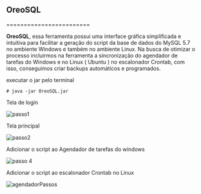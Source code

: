 ## OreoSQL
========================

<strong>OreoSQL</strong>, essa ferramenta possui uma interface gráfica simplificada e intuitiva para
facilitar a geração do script da base de dados do MySQL 5.7 no ambiente Windows e
também no ambiente Linux. Na busca de otimizar o processo incluirmos na ferramenta a sincronização do agendador de tarefas
do Windows e no Linux ( Ubuntu ) no escalonador Crontab, com isso, conseguimos
criar backups automáticos e programados.

executar o jar pelo terminal

```
# java -jar OreoSQL.jar
```
Tela de login

![passo1](https://user-images.githubusercontent.com/33138839/94502178-95537780-01d1-11eb-8c21-36ce8d2c31f4.png)

Tela principal

![passo2](https://user-images.githubusercontent.com/33138839/94502332-e3687b00-01d1-11eb-92e0-8d4e41a0456c.png)

Adicionar o script ao Agendador de tarefas do windows

![passo 4](https://user-images.githubusercontent.com/33138839/94502441-2591bc80-01d2-11eb-8e90-a721bd6f14bd.png)

Adicionar o script ao escalonador Crontab no Linux

![agendadorPassos](https://user-images.githubusercontent.com/33138839/94502455-2f1b2480-01d2-11eb-8f5a-5e3925946864.png)
